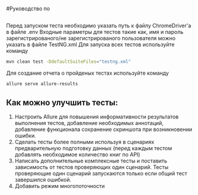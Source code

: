 #Руководство по 

##
Перед запуском теста необходимо указать путь к файлу ChromeDriver'а в файле .env
Входные параметры для тестов такие как, имя и пароль зарегистрированого/не зарегистрированого пользователя можно указать в файле TestNG.xml
Для запуска всех тестов используйте команду
```sh
mvn clean test -DdefaultSuiteFiles="testng.xml"
```

Для создание отчета о пройденых тестах используйте команду
```sh
allure serve allure-results
```

## Как можно улучшить тесты:
1. Настроить Allure для повышения информативности результатов выполнения тестов, добавление необходимых аннотаций, добавление функционала сохранение скриншота при возникновении ошибки.
2. Сделать тесты более полными используя в сценариях предварительную подготовку данных (перед каждым тестом добавлять необходимое количество книг по API)
3. Написать дополнительные комплексные тесты и поставить зависимость от тестов проверяющих один сценарий. Тесты проверяющие один сценарий запускаются только если общий тест завершился ошибкой.
4. Добавить режим многопоточности